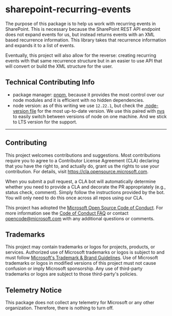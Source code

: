 # sharepoint-recurring-events

The purpose of this package is to help us work with recurring events in SharePoint.  This is necessary because the SharePoint REST API endpoint does not expand events for us, but instead returns events with an XML based recurrence information.  This library takes that recurrence information and expands it to a list of events.

Eventually, this project will also allow for the reverse: creating recurring events with that same recurrence structure but in an easier to use API that will convert or build the XML structure for the user.

## Technical Contributing Info

- package manager: [pnpm](https://pnpm.io/), because it provides the most control over our node modules and it is efficient with no hidden dependencies.
- node version: as of this writing we use `12.22.1`, but check the [.node-version file](./.node-version) for the most up-to-date version.  We use this paired with [nvs](https://github.com/jasongin/nvs) to easily switch between versions of node on one machine.  And we stick to LTS version for the support.

---

## Contributing

This project welcomes contributions and suggestions.  Most contributions require you to agree to a
Contributor License Agreement (CLA) declaring that you have the right to, and actually do, grant us
the rights to use your contribution. For details, visit https://cla.opensource.microsoft.com.

When you submit a pull request, a CLA bot will automatically determine whether you need to provide
a CLA and decorate the PR appropriately (e.g., status check, comment). Simply follow the instructions
provided by the bot. You will only need to do this once across all repos using our CLA.

This project has adopted the [Microsoft Open Source Code of Conduct](https://opensource.microsoft.com/codeofconduct/).
For more information see the [Code of Conduct FAQ](https://opensource.microsoft.com/codeofconduct/faq/) or
contact [opencode@microsoft.com](mailto:opencode@microsoft.com) with any additional questions or comments.

## Trademarks

This project may contain trademarks or logos for projects, products, or services. Authorized use of Microsoft 
trademarks or logos is subject to and must follow 
[Microsoft's Trademark & Brand Guidelines](https://www.microsoft.com/en-us/legal/intellectualproperty/trademarks/usage/general).
Use of Microsoft trademarks or logos in modified versions of this project must not cause confusion or imply Microsoft sponsorship.
Any use of third-party trademarks or logos are subject to those third-party's policies.

## Telemetry Notice

This package does not collect any telemetry for Microsoft or any other organization.  Therefore, there is nothing to turn off.
